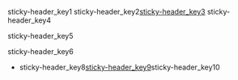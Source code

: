 sticky-header_key1
sticky-header_key2[sticky-header_key3](http://abhishekgupta92.github.io/equality10)
sticky-header_key4

sticky-header_key5


sticky-header_key6
* sticky-header_key8[sticky-header_key9](http://www.w3schools.com/css/css_positioning.asp)sticky-header_key10
